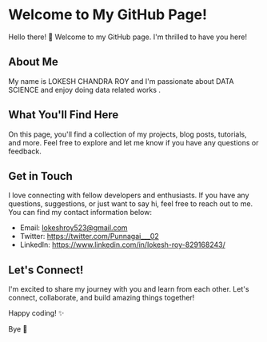 # Welcome to My GitHub Page!

Hello there! 👋 Welcome to my GitHub page. I'm thrilled to have you here!

## About Me

My name is LOKESH CHANDRA ROY and I'm passionate about DATA SCIENCE and enjoy doing data related works .

## What You'll Find Here

On this page, you'll find a collection of my projects, blog posts, tutorials, and more. Feel free to explore and let me know if you have any questions or feedback.

## Get in Touch

I love connecting with fellow developers and enthusiasts. If you have any questions, suggestions, or just want to say hi, feel free to reach out to me. You can find my contact information below:

- Email: lokeshroy523@gmail.com
- Twitter: https://twitter.com/Punnagai___02
- LinkedIn: https://www.linkedin.com/in/lokesh-roy-829168243/

## Let's Connect!

I'm excited to share my journey with you and learn from each other. Let's connect, collaborate, and build amazing things together!

Happy coding! ✨

Bye 👋

